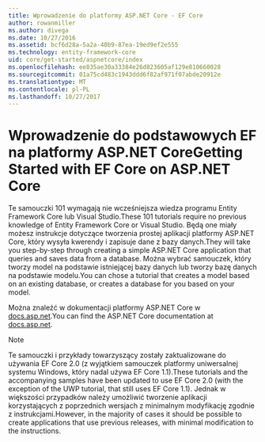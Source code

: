 ```yaml
---
title: Wprowadzenie do platformy ASP.NET Core - EF Core
author: rowanmiller
ms.author: divega
ms.date: 10/27/2016
ms.assetid: bcf6d28a-5a2a-40b9-87ea-19ed9ef2e555
ms.technology: entity-framework-core
uid: core/get-started/aspnetcore/index
ms.openlocfilehash: ee835ae30a33384e26d823605af129e810660028
ms.sourcegitcommit: 01a75cd483c1943ddd6f82af971f07abde20912e
ms.translationtype: MT
ms.contentlocale: pl-PL
ms.lasthandoff: 10/27/2017
---
```

# <a name="getting-started-with-ef-core-on-aspnet-core"></a><span data-ttu-id="d4ba5-102">Wprowadzenie do podstawowych EF na platformy ASP.NET Core</span><span class="sxs-lookup"><span data-stu-id="d4ba5-102">Getting Started with EF Core on ASP.NET Core</span></span>

<span data-ttu-id="d4ba5-103">Te samouczki 101 wymagają nie wcześniejsza wiedza programu Entity Framework Core lub Visual Studio.</span><span class="sxs-lookup"><span data-stu-id="d4ba5-103">These 101 tutorials require no previous knowledge of Entity Framework Core or Visual Studio.</span></span> <span data-ttu-id="d4ba5-104">Będą one miały możesz instrukcje dotyczące tworzenia prostej aplikacji platformy ASP.NET Core, który wysyła kwerendy i zapisuje dane z bazy danych.</span><span class="sxs-lookup"><span data-stu-id="d4ba5-104">They will take you step-by-step through creating a simple ASP.NET Core application that queries and saves data from a database.</span></span> <span data-ttu-id="d4ba5-105">Można wybrać samouczek, który tworzy model na podstawie istniejącej bazy danych lub tworzy bazę danych na podstawie modelu.</span><span class="sxs-lookup"><span data-stu-id="d4ba5-105">You can chose a tutorial that creates a model based on an existing database, or creates a database for you based on your model.</span></span>

<span data-ttu-id="d4ba5-106">Można znaleźć w dokumentacji platformy ASP.NET Core w [docs.asp.net](https://docs.asp.net).</span><span class="sxs-lookup"><span data-stu-id="d4ba5-106">You can find the ASP.NET Core documentation at [docs.asp.net](https://docs.asp.net).</span></span>

> [!NOTE]  
> <span data-ttu-id="d4ba5-107">Te samouczki i przykłady towarzyszący zostały zaktualizowane do używania EF Core 2.0 (z wyjątkiem samouczek platformy uniwersalnej systemu Windows, który nadal używa EF Core 1.1).</span><span class="sxs-lookup"><span data-stu-id="d4ba5-107">These tutorials and the accompanying samples have been updated to use EF Core 2.0 (with the exception of the UWP tutorial, that still uses EF Core 1.1).</span></span> <span data-ttu-id="d4ba5-108">Jednak w większości przypadków należy umożliwić tworzenie aplikacji korzystających z poprzednich wersjach z minimalnym modyfikację zgodnie z instrukcjami.</span><span class="sxs-lookup"><span data-stu-id="d4ba5-108">However, in the majority of cases it should be possible to create applications that use previous releases, with minimal modification to the instructions.</span></span>

